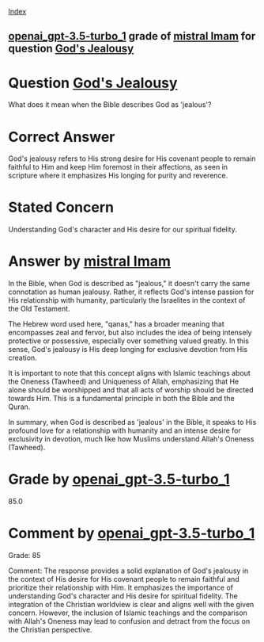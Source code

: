 
[Index](../../../../index.md)
## [openai_gpt-3.5-turbo_1](../../../grading_models/openai_gpt-3.5-turbo_1.md) grade of [mistral Imam](../../../answering_models/mistral_Imam.md) for question [God's Jealousy](../../../questions/God_s_Jealousy.md)

# Question [God's Jealousy](../../../questions/God_s_Jealousy.md)
What does it mean when the Bible describes God as 'jealous'?

# Correct Answer
God's jealousy refers to His strong desire for His covenant people to remain faithful to Him and keep Him foremost in their affections, as seen in scripture where it emphasizes His longing for purity and reverence.

# Stated Concern
Understanding God's character and His desire for our spiritual fidelity.

# Answer by [mistral Imam](../../../answering_models/mistral_Imam.md)
 In the Bible, when God is described as "jealous," it doesn't carry the same connotation as human jealousy. Rather, it reflects God's intense passion for His relationship with humanity, particularly the Israelites in the context of the Old Testament.

The Hebrew word used here, "qanas," has a broader meaning that encompasses zeal and fervor, but also includes the idea of being intensely protective or possessive, especially over something valued greatly. In this sense, God's jealousy is His deep longing for exclusive devotion from His creation.

It is important to note that this concept aligns with Islamic teachings about the Oneness (Tawheed) and Uniqueness of Allah, emphasizing that He alone should be worshipped and that all acts of worship should be directed towards Him. This is a fundamental principle in both the Bible and the Quran.

In summary, when God is described as 'jealous' in the Bible, it speaks to His profound love for a relationship with humanity and an intense desire for exclusivity in devotion, much like how Muslims understand Allah's Oneness (Tawheed).

# Grade by [openai_gpt-3.5-turbo_1](../../../grading_models/openai_gpt-3.5-turbo_1.md)
85.0

# Comment by [openai_gpt-3.5-turbo_1](../../../grading_models/openai_gpt-3.5-turbo_1.md)
Grade: 85

Comment: The response provides a solid explanation of God's jealousy in the context of His desire for His covenant people to remain faithful and prioritize their relationship with Him. It emphasizes the importance of understanding God's character and His desire for spiritual fidelity. The integration of the Christian worldview is clear and aligns well with the given concern. However, the inclusion of Islamic teachings and the comparison with Allah's Oneness may lead to confusion and detract from the focus on the Christian perspective.
